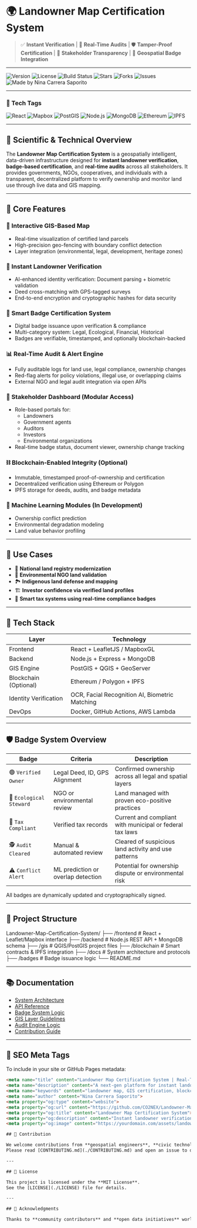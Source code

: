 # 🌍 Landowner Map Certification System

> ✅ **Instant Verification** | 📡 **Real-Time Audits** | 🛡️ **Tamper-Proof Certification** | 👥 **Stakeholder Transparency** | 📍 **Geospatial Badge Integration**

---

![Version](https://img.shields.io/badge/version-1.0.0-blue.svg)
![License](https://img.shields.io/github/license/CO2NEX/Landowner-Map-Certification-System)
![Build Status](https://img.shields.io/github/actions/workflow/status/CO2NEX/Landowner-Map-Certification-System/deploy.yml?branch=main)
![Stars](https://img.shields.io/github/stars/CO2NEX/Landowner-Map-Certification-System?style=social)
![Forks](https://img.shields.io/github/forks/CO2NEX/Landowner-Map-Certification-System?style=social)
![Issues](https://img.shields.io/github/issues/CO2NEX/Landowner-Map-Certification-System)
![Made by Nina Carrera Saporito](https://img.shields.io/badge/made%20by-Nina%20Carrera%20Saporito-purple)

---

### 🧪 Tech Tags

![React](https://img.shields.io/badge/Frontend-React-blue)
![Mapbox](https://img.shields.io/badge/Maps-MapboxGL-green)
![PostGIS](https://img.shields.io/badge/GIS-PostGIS-orange)
![Node.js](https://img.shields.io/badge/Backend-Node.js-brightgreen)
![MongoDB](https://img.shields.io/badge/Database-MongoDB-green)
![Ethereum](https://img.shields.io/badge/Web3-Compatible-yellow)
![IPFS](https://img.shields.io/badge/Storage-IPFS-lightgrey)

---

## 🔬 Scientific & Technical Overview

The **Landowner Map Certification System** is a geospatially intelligent, data-driven infrastructure designed for **instant landowner verification**, **badge-based certification**, and **real-time audits** across all stakeholders. It provides governments, NGOs, cooperatives, and individuals with a transparent, decentralized platform to verify ownership and monitor land use through live data and GIS mapping.

---

## 🚀 Core Features

### 📍 Interactive GIS-Based Map
- Real-time visualization of certified land parcels
- High-precision geo-fencing with boundary conflict detection
- Layer integration (environmental, legal, development, heritage zones)

### 🔐 Instant Landowner Verification
- AI-enhanced identity verification: Document parsing + biometric validation
- Deed cross-matching with GPS-tagged surveys
- End-to-end encryption and cryptographic hashes for data security

### 🏅 Smart Badge Certification System
- Digital badge issuance upon verification & compliance
- Multi-category system: Legal, Ecological, Financial, Historical
- Badges are verifiable, timestamped, and optionally blockchain-backed

### 📊 Real-Time Audit & Alert Engine
- Fully auditable logs for land use, legal compliance, ownership changes
- Red-flag alerts for policy violations, illegal use, or overlapping claims
- External NGO and legal audit integration via open APIs

### 🧭 Stakeholder Dashboard (Modular Access)
- Role-based portals for:
  - Landowners
  - Government agents
  - Auditors
  - Investors
  - Environmental organizations
- Real-time badge status, document viewer, ownership change tracking

### ⛓️ Blockchain-Enabled Integrity (Optional)
- Immutable, timestamped proof-of-ownership and certification
- Decentralized verification using Ethereum or Polygon
- IPFS storage for deeds, audits, and badge metadata

### 🧠 Machine Learning Modules (In Development)
- Ownership conflict prediction
- Environmental degradation modeling
- Land value behavior profiling

---

## 🧭 Use Cases

- 📑 **National land registry modernization**
- 🌱 **Environmental NGO land validation**
- 🏞️ **Indigenous land defense and mapping**
- 🏗️ **Investor confidence via verified land profiles**
- 🧾 **Smart tax systems using real-time compliance badges**

---

## 💼 Tech Stack

| Layer | Technology |
|-------|------------|
| Frontend | React + LeafletJS / MapboxGL |
| Backend | Node.js + Express + MongoDB |
| GIS Engine | PostGIS + QGIS + GeoServer |
| Blockchain (Optional) | Ethereum / Polygon + IPFS |
| Identity Verification | OCR, Facial Recognition AI, Biometric Matching |
| DevOps | Docker, GitHub Actions, AWS Lambda |

---

## 🛡️ Badge System Overview

| Badge | Criteria | Description |
|-------|----------|-------------|
| 🟢 `Verified Owner` | Legal Deed, ID, GPS Alignment | Confirmed ownership across all legal and spatial layers |
| 🌿 `Ecological Steward` | NGO or environmental review | Land managed with proven eco-positive practices |
| 🧾 `Tax Compliant` | Verified tax records | Current and compliant with municipal or federal tax laws |
| 🕵️ `Audit Cleared` | Manual & automated review | Cleared of suspicious land activity and use patterns |
| ⚠️ `Conflict Alert` | ML prediction or overlap detection | Potential for ownership dispute or environmental risk |

All badges are dynamically updated and cryptographically signed.

---

## 📁 Project Structure

Landowner-Map-Certification-System/
├── /frontend           # React + Leaflet/Mapbox interface
├── /backend            # Node.js REST API + MongoDB schema
├── /gis                # QGIS/PostGIS project files
├── /blockchain         # Smart contracts & IPFS integration
├── /docs               # System architecture and protocols
├── /badges             # Badge issuance logic
└── README.md

---

## 📚 Documentation

- [System Architecture](./docs/architecture.md)
- [API Reference](./docs/api.md)
- [Badge System Logic](./docs/badges.md)
- [GIS Layer Guidelines](./docs/gis.md)
- [Audit Engine Logic](./docs/auditing.md)
- [Contribution Guide](./CONTRIBUTING.md)

---

## 🔖 SEO Meta Tags

To include in your site or GitHub Pages metadata:

```html
<meta name="title" content="Landowner Map Certification System | Real-Time Audits & GIS Mapping">
<meta name="description" content="A next-gen platform for instant landowner verification, decentralized badge certification, and live GIS mapping with stakeholder audits.">
<meta name="keywords" content="landowner map, GIS certification, blockchain land registry, real-time audit, land badge, ownership verification, government land tech, digital land map, land certification system, open land registry, land deed verification">
<meta name="author" content="Nina Carrera Saporito">
<meta property="og:type" content="website">
<meta property="og:url" content="https://github.com/CO2NEX/Landowner-Map-Certification-System">
<meta property="og:title" content="Landowner Map Certification System">
<meta property="og:description" content="Instant landowner verification and real-time GIS audit platform for governments, NGOs, and private landowners.">
<meta property="og:image" content="https://yourdomain.com/assets/landowner-map-preview.png">

## 🤝 Contribution

We welcome contributions from **geospatial engineers**, **civic technologists**, **legal experts**, **open-source developers**, and **NGOs**.  
Please read [CONTRIBUTING.md](./CONTRIBUTING.md) and open an issue to discuss your idea before submitting a pull request.

---

## 📜 License

This project is licensed under the **MIT License**.  
See the [LICENSE](./LICENSE) file for details.

---

## 🔗 Acknowledgments

Thanks to **community contributors** and **open data initiatives** worldwide for helping build a transparent landownership future.
